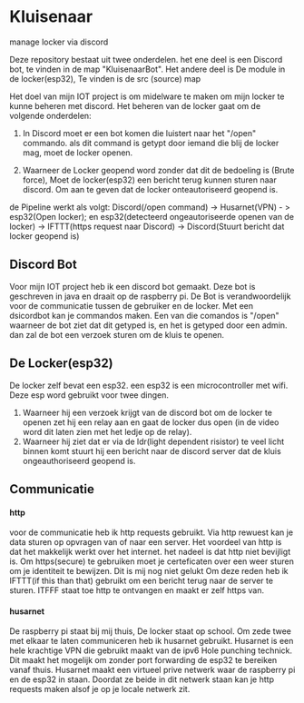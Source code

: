 # Kluisenaar
manage locker via discord



Deze repository bestaat uit twee onderdelen.
het ene deel is een Discord bot, te vinden in de map "KluisenaarBot". Het andere deel is De module in de locker(esp32), Te vinden is de src (source) map

Het doel van mijn IOT project is om midelware te maken om mijn locker te kunne beheren met discord.
Het beheren van de locker gaat om de volgende onderdelen:

1. In Discord moet er een bot komen die luistert naar het "/open" commando. als dit command is getypt door iemand die blij de locker mag, moet de locker openen.

2. Waarneer de Locker geopend word zonder dat dit de bedoeling is (Brute force), Moet de locker(esp32) een bericht terug kunnen sturen naar discord. Om aan te geven dat de locker onteautoriseerd geopend is.


de Pipeline werkt als volgt:
Discord(/open command) -> Husarnet(VPN) - > esp32(Open locker);
en
esp32(detecteerd ongeautoriseerde openen van de locker) -> IFTTT(https request naar Discord) -> Discord(Stuurt bericht dat locker geopend is)


## Discord Bot
Voor mijn IOT project heb ik een discord bot gemaakt. Deze bot is geschreven in java en draait op de raspberry pi. 
De Bot is verandwoordelijk voor de communicatie tussen de gebruiker en de locker.
Met een dsicordbot kan je commandos maken. Een van die comandos is "/open" waarneer de bot ziet dat dit getyped is, en het is getyped door een admin. dan zal de bot een verzoek sturen om de kluis te openen.

## De Locker(esp32)
De locker zelf bevat een esp32. een esp32 is een microcontroller met wifi. Deze esp word gebruikt voor twee dingen. 
1. Waarneer hij een verzoek krijgt van de discord bot om de locker te openen zet hij een relay aan en gaat de locker dus open (in de video word dit laten zien met het ledje op de relay). 
2. Waarneer hij ziet dat er via de ldr(light dependent risistor) te veel licht binnen komt stuurt hij een bericht naar de discord server dat de kluis ongeauthoriseerd geopend is.


## Communicatie 
#### http
voor de communicatie heb ik http requests gebruikt. Via http rewuest kan je data sturen op opvragen van of naar een server. 
Het voordeel van http is dat het makkelijk werkt over het internet.
het nadeel is dat http niet bevijligt is.
Om https(secure) te gebruiken moet je certeficaten over een weer sturen om je identiteit te bewijzen. Dit is mij nog niet gelukt
Om deze reden heb ik IFTTT(if this than that) gebruikt om een bericht terug naar de server te sturen. ITFFF staat toe http te ontvangen en maakt er zelf https van.
#### husarnet
De raspberry pi staat bij mij thuis, De locker staat op school. Om zede twee met elkaar te laten communiceren heb ik husarnet gebruikt.
Husarnet is een hele krachtige VPN die gebruikt maakt van de ipv6 Hole punching technick. Dit maakt het mogelijk om zonder port forwarding de esp32 te bereiken vanaf thuis.
Husarnet maakt een virtueel prive netwerk waar de raspberry pi en de esp32 in staan. Doordat ze beide in dit netwerk staan kan je http requests maken alsof je op je locale netwerk zit.
